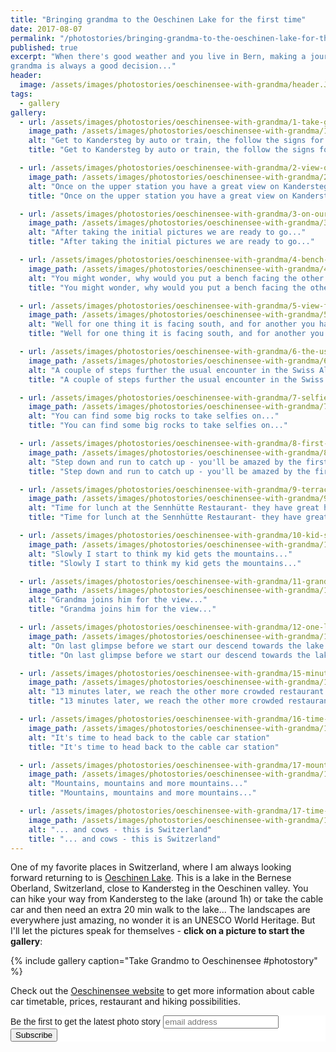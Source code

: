 ```yaml
---
title: "Bringing grandma to the Oeschinen Lake for the first time"
date: 2017-08-07
permalink: "/photostories/bringing-grandma-to-the-oeschinen-lake-for-the-first-time/"
published: true
excerpt: "When there's good weather and you live in Bern, making a journey to the Oeschinen lake with
grandma is always a good decision..."
header:
  image: /assets/images/photostories/oeschinensee-with-grandma/header.JPG
tags:
  - gallery
gallery:
  - url: /assets/images/photostories/oeschinensee-with-grandma/1-take-gondola-from-kandersteg.JPG
    image_path: /assets/images/photostories/oeschinensee-with-grandma/1-take-gondola-from-kandersteg.JPG
    alt: "Get to Kandersteg by auto or train, the follow the signs for the to the lower station of the Oeschinensee cable car. You know when you'll get there... "
    title: "Get to Kandersteg by auto or train, the follow the signs for the to the lower station of the Oeschinensee cable car. You know when you'll get there... "

  - url: /assets/images/photostories/oeschinensee-with-grandma/2-view-on-kandersteg-from-gondola-gondola-up-station.JPG
    image_path: /assets/images/photostories/oeschinensee-with-grandma/2-view-on-kandersteg-from-gondola-gondola-up-station.JPG
    alt: "Once on the upper station you have a great view on Kandersteg and surrounding mountains"
    title: "Once on the upper station you have a great view on Kandersteg and surrounding mountains"

  - url: /assets/images/photostories/oeschinensee-with-grandma/3-on-our-way-we-go.JPG
    image_path: /assets/images/photostories/oeschinensee-with-grandma/3-on-our-way-we-go.JPG
    alt: "After taking the initial pictures we are ready to go..."
    title: "After taking the initial pictures we are ready to go..."

  - url: /assets/images/photostories/oeschinensee-with-grandma/4-bench-with-fabulous-background.JPG
    image_path: /assets/images/photostories/oeschinensee-with-grandma/4-bench-with-fabulous-background.JPG
    alt: "You might wonder, why would you put a bench facing the other way?!..."
    title: "You might wonder, why would you put a bench facing the other way?!..."

  - url: /assets/images/photostories/oeschinensee-with-grandma/5-view-from-the-bench-right-side.JPG
    image_path: /assets/images/photostories/oeschinensee-with-grandma/5-view-from-the-bench-right-side.JPG
    alt: "Well for one thing it is facing south, and for another you have spectacuar view everywhere..."
    title: "Well for one thing it is facing south, and for another you have spectacuar view everywhere..."

  - url: /assets/images/photostories/oeschinensee-with-grandma/6-the-usual-encounter-in-swiss-alps-this-one-is-curious.JPG
    image_path: /assets/images/photostories/oeschinensee-with-grandma/6-the-usual-encounter-in-swiss-alps-this-one-is-curious.JPG
    alt: "A couple of steps further the usual encounter in the Swiss Alps..."
    title: "A couple of steps further the usual encounter in the Swiss Alps..."

  - url: /assets/images/photostories/oeschinensee-with-grandma/7-selfie-on-a-rock.JPG
    image_path: /assets/images/photostories/oeschinensee-with-grandma/7-selfie-on-a-rock.JPG
    alt: "You can find some big rocks to take selfies on..."
    title: "You can find some big rocks to take selfies on..."

  - url: /assets/images/photostories/oeschinensee-with-grandma/8-first-glimpse-on-the-lake.JPG
    image_path: /assets/images/photostories/oeschinensee-with-grandma/8-first-glimpse-on-the-lake.JPG
    alt: "Step down and run to catch up - you'll be amazed by the first glimpse on the Oeschinensee..."
    title: "Step down and run to catch up - you'll be amazed by the first glimpse on the Oeschinensee..."

  - url: /assets/images/photostories/oeschinensee-with-grandma/9-terrace-view.JPG
    image_path: /assets/images/photostories/oeschinensee-with-grandma/9-terrace-view.JPG
    alt: "Time for lunch at the Sennhütte Restaurant- they have great home made sausages and the terrace view is spectacular..."
    title: "Time for lunch at the Sennhütte Restaurant- they have great home made sausages and the terrace view is spectacular..."

  - url: /assets/images/photostories/oeschinensee-with-grandma/10-kid-stares-at-the-lake.JPG
    image_path: /assets/images/photostories/oeschinensee-with-grandma/10-kid-stares-at-the-lake.JPG
    alt: "Slowly I start to think my kid gets the mountains..."
    title: "Slowly I start to think my kid gets the mountains..."

  - url: /assets/images/photostories/oeschinensee-with-grandma/11-grandma-joins-him.JPG
    image_path: /assets/images/photostories/oeschinensee-with-grandma/11-grandma-joins-him.JPG
    alt: "Grandma joins him for the view..."
    title: "Grandma joins him for the view..."

  - url: /assets/images/photostories/oeschinensee-with-grandma/12-one-last-glimpse-before-we-continue-our-journey.JPG
    image_path: /assets/images/photostories/oeschinensee-with-grandma/12-one-last-glimpse-before-we-continue-our-journey.JPG
    alt: "On last glimpse before we start our descend towards the lake..."
    title: "On last glimpse before we start our descend towards the lake..."

  - url: /assets/images/photostories/oeschinensee-with-grandma/15-minutes-later-at-the-other-restaurant.JPG
    image_path: /assets/images/photostories/oeschinensee-with-grandma/15-minutes-later-at-the-other-restaurant.JPG
    alt: "13 minutes later, we reach the other more crowded restaurant area..."
    title: "13 minutes later, we reach the other more crowded restaurant area..."

  - url: /assets/images/photostories/oeschinensee-with-grandma/16-time-to-head-back-home.JPG
    image_path: /assets/images/photostories/oeschinensee-with-grandma/16-time-to-head-back-home.JPG
    alt: "It's time to head back to the cable car station"
    title: "It's time to head back to the cable car station"

  - url: /assets/images/photostories/oeschinensee-with-grandma/17-mountains-mountains-and-more-mountains.JPG
    image_path: /assets/images/photostories/oeschinensee-with-grandma/17-mountains-mountains-and-more-mountains.JPG
    alt: "Mountains, mountains and more mountains..."
    title: "Mountains, mountains and more mountains..."

  - url: /assets/images/photostories/oeschinensee-with-grandma/17-time-to-say-goodbye-cow.JPG
    image_path: /assets/images/photostories/oeschinensee-with-grandma/17-time-to-say-goodbye-cow.JPG
    alt: "... and cows - this is Switzerland"
    title: "... and cows - this is Switzerland"                                                                                              
---
```


One of my favorite places in Switzerland, where I am always looking forward returning to is [Oeschinen Lake](https://en.wikipedia.org/wiki/Oeschinen_Lake).
 This is a lake in the Bernese Oberland, Switzerland, close to Kandersteg in the Oeschinen valley.
  You can hike your way from Kandersteg to the lake (around 1h) or take the cable car and then need an extra 20 min walk to the lake...
   The landscapes are everywhere just amazing, no wonder it is an UNESCO World Heritage. But I'll let the pictures speak for themselves - **click on a picture to
  start the gallery**:

 {% include gallery caption="Take Grandmo to Oeschinensee #photostory" %}

 Check out the [Oeschinensee website](http://www.oeschinensee.ch/english/) to get more information about cable car timetable, prices, restaurant and hiking possibilities.

<!-- Begin MailChimp Signup Form -->
<link href="//cdn-images.mailchimp.com/embedcode/slim-10_7.css" rel="stylesheet" type="text/css">
<style type="text/css">
	#mc_embed_signup{background:#fff; clear:left; font:14px Helvetica,Arial,sans-serif; }
	/* Add your own MailChimp form style overrides in your site stylesheet or in this style block.
	   We recommend moving this block and the preceding CSS link to the HEAD of your HTML file. */
</style>
<div id="mc_embed_signup">
<form action="//adrianmatei.us16.list-manage.com/subscribe/post?u=711ed49399c4a65a8a8ecfc36&amp;id=b44f87f39a" method="post" id="mc-embedded-subscribe-form" name="mc-embedded-subscribe-form" class="validate" target="_blank" novalidate>
    <div id="mc_embed_signup_scroll">
	<label for="mce-EMAIL">Be the first to get the latest photo story</label>
	<input type="email" value="" name="EMAIL" class="email" id="mce-EMAIL" placeholder="email address" required>
    <!-- real people should not fill this in and expect good things - do not remove this or risk form bot signups-->
    <div style="position: absolute; left: -5000px;" aria-hidden="true"><input type="text" name="b_711ed49399c4a65a8a8ecfc36_b44f87f39a" tabindex="-1" value=""></div>
    <div class="clear"><input type="submit" value="Subscribe" name="subscribe" id="mc-embedded-subscribe" class="button"></div>
    </div>
</form>
</div>

<!--End mc_embed_signup-->